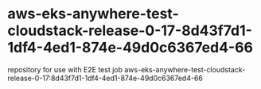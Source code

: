 # aws-eks-anywhere-test-cloudstack-release-0-17-8d43f7d1-1df4-4ed1-874e-49d0c6367ed4-66
repository for use with E2E test job aws-eks-anywhere-test-cloudstack-release-0-17:8d43f7d1-1df4-4ed1-874e-49d0c6367ed4-66
